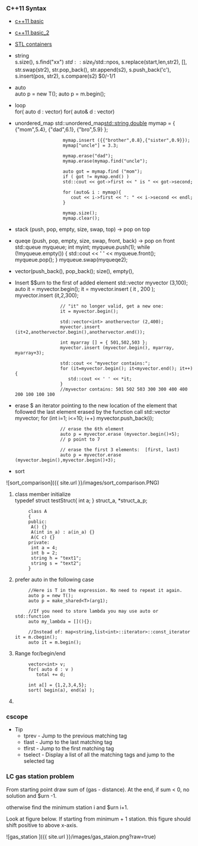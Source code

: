 ### C++11 Syntax

* [c++11 basic](http://blog.kavinyao.com/2014/02/cpp11-features) 
* [c++11 basic_2](http://www.codeproject.com/Articles/570638/Ten-Cplusplus11-Features-Every-Cplusplus-Developer)
* [STL containers](http://www.cs.northwestern.edu/~riesbeck/programming/c++/stl-summary.html)

* string   
                        s.size(), s.find("xx") $std::size_t/$std::npos, s.replace(start,len,str2), [], str.swap(str2), str.pop_back(), str.append(s2), s.push_back('c'), s.insert(pos, str2), s.compare(s2) $0/-1/1

* auto    
                        auto p = new T();
                        auto p = m.begin();

* loop      
			for( auto d : vector)
			for( auto& d : vector)

* unordered_map
                        std::unordered_map<std::string,double> mymap = {
                           {"mom",5.4},
                           {"dad",6.1},
                           {"bro",5.9}
                        }; 

                        mymap.insert ({{"brother",0.8},{"sister",0.9}});    
                        mymap["uncle"] = 3.3;

                        mymap.erase("dad"); 
                        mymap.erase(mymap.find("uncle");

                        auto got = mymap.find ("mom");
                        if ( got != mymap.end() )
                        std::cout << got->first << " is " << got->second;

                        for (auto& i : mymap){
                           cout << i->first << ": " << i->second << endl;
                        }

                        mymap.size();
                        mymap.clear();


* stack (push, pop, empty, size, swap, top)    -> pop on top
* queqe (push, pop, empty, size, swap, front, back) -> pop on front
                        std::queue<int> myqueue;
                        int myint;
                        myqueue.push(1);
                        while (!myqueue.empty())
                        {
                           std::cout << ' ' << myqueue.front();
                           myqueue.pop();
                        }
                        myqueue.swap(myqueqe2);

* vector(push_back(), pop_back(); size(), empty(), 
 - Insert $$urn to the first of added element
                        std::vector<int> myvector (3,100);
                        auto it = myvector.begin();
                        it = myvector.insert ( it , 200 );
                        myvector.insert (it,2,300);

                        // "it" no longer valid, get a new one:
                        it = myvector.begin();

                        std::vector<int> anothervector (2,400);
                        myvector.insert (it+2,anothervector.begin(),anothervector.end());

                        int myarray [] = { 501,502,503 };
                        myvector.insert (myvector.begin(), myarray, myarray+3);

                        std::cout << "myvector contains:";
                        for (it=myvector.begin(); it<myvector.end(); it++){
                           std::cout << ' ' << *it;
                        }
                        //myvector contains: 501 502 503 300 300 400 400 200 100 100 100

 - erase $ an iterator pointing to the new location of the element that followed the last element erased by the function call
                        std::vector<int> myvector;
                        for (int i=1; i<=10; i++) myvector.push_back(i);

                        // erase the 6th element
                        auto p = myvector.erase (myvector.begin()+5);
                        // p point to 7 

                        // erase the first 3 elements:  [first, last)
                        auto p = myvector.erase (myvector.begin(),myvector.begin()+3);

 



* sort    

 ![sort_comparison]({{ site.url }}/images/sort_comparison.PNG)

   
1. class member initialize  
			typedef struct testStruct{
			 int a;
			} struct_a, *struct_a_p;

			class A
			{
			public:
			 A() {}
			 A(int in_a) : a(in_a) {}
			 A(C c) {}
			private:
			 int a = 4;
			 int b = 2;
			 string h = "text1";
			 string s = "text2";
			}

2. prefer auto in the following case

			//Here is T in the expression. No need to repeat it again.
			auto p = new T();
			auto p = make_shared<T>(arg1);

			//If you need to store lambda you may use auto or std::function
			auto my_lambda = [](){};

			//Instead of: map<string,list<int>::iterator>::const_iterator it = m.cbegin(); 
			auto it = m.begin();

3. Range for/begin/end

			vector<int> v;
			for( auto d : v )
			   total += d;

			int a[] = {1,2,3,4,5};
			sort( begin(a), end(a) );
4. 



### cscope
   * Tip
      * tprev - Jump to the previous matching tag 
      * tlast - Jump to the last matching tag 
      * tfirst - Jump to the first matching tag 
      * tselect - Display a list of all the matching tags and jump to the selected tag 


### LC gas station problem
From starting point draw sum of (gas - distance).
At the end, if sum < 0, no solution and $urn -1.  

otherwise find the minimum station i and $urn i+1.  

Look at figure below. If starting from minimum + 1 station. this figure should shift positive to above x-axis.

![gas_station ]({{ site.url }}/images/gas_staion.png?raw=true)

